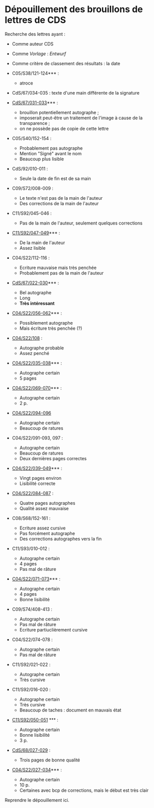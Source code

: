 Dépouillement des brouillons de lettres de CDS
====

Recherche des lettres ayant :
- Comme auteur CDS
- Comme *Vorlage* : *Entwurf*
- Comme critère de classement des résultats : la date

- C05/S38/121-124*** : 
	- atroce
- CdS/67/034-035 : texte d'une main différente de la signature
- [CdS/67/031-033](https://constance-de-salm.de/archiv/#/document/9486)*** : 
	- brouillon potentiellement autographe ; 
	- imposerait peut-être un traitement de l'image à cause de la transparence ;
	- on ne possède pas de copie de cette lettre
- C05/S40/152-154 :
	- Probablement pas autographe 
	- Mention "Signé" avant le nom
	- Beaucoup plus lisible
- CdS/92/010-011 :
	- Seule la date de fin est de sa main
- C09/S72/008-009 :
	- Le texte n'est pas de la main de l'auteur
	- Des corrections de la main de l'auteur
- C11/S92/045-046 :
	- Pas de la main de l'auteur, seulement quelques corrections
- [C11/S92/047-049](https://constance-de-salm.de/archiv/#/document/765)*** :
	- De la main de l'auteur
	- Assez lisible
- C04/S22/112-116 :
	- Ecriture mauvaise mais très penchée
	- Probablement pas de la main de l'auteur
- [CdS/67/022-030](https://constance-de-salm.de/archiv/#/document/3814)*** :
	- Bel autographe
	- Long
	- **Très intéressant**
- [C04/S22/056-062](https://constance-de-salm.de/archiv/#/document/5811)*** : 
	- Possiblement autographe
	- Mais écriture très penchée (?)
- [C04/S22/108](https://constance-de-salm.de/archiv/#/document/5822) :
	- Autographe probable
	- Assez penché
- [C04/S22/035-038](https://constance-de-salm.de/archiv/#/document/5807)*** :
	- Autographe certain
	- 5 pages
- [C04/S22/069-070](https://constance-de-salm.de/archiv/#/document/5814)*** :
	- Autographe certain
	- 2 p.
- [C04/S22/094-096](https://constance-de-salm.de/archiv/#/document/8254)
	- Autographe certain
	- Beaucoup de ratures
- C04/S22/091-093, 097 :
	- Autographe certain
	- Beaucoup de ratures
	- Deux dernières pages correctes
- [C04/S22/039-049](https://constance-de-salm.de/archiv/#/document/5808)*** :
	- Vingt pages environ
	- Lisibilité correcte
- [C04/S22/084-087](https://constance-de-salm.de/archiv/#/document/8252) :
	- Quatre pages autographes
	- Qualité assez mauvaise
- C08/S68/152-161 :
	- Ecriture assez cursive
	- Pas forcément autographe
	- Des corrections autographes vers la fin
- C11/S93/010-012 :
	- Autographe certain
	- 4 pages
	- Pas mal de râture
- [C04/S22/071-073](https://constance-de-salm.de/archiv/#/document/5815)*** :
    - Autographe certain
	- 4 pages
    - Bonne lisibilité
- C09/S74/408-413 :
    - Autographe certain
    - Pas mal de râture
    - Ecriture partiuclièrement cursive
- C04/S22/074-078 :
    - Autographe certain
    - Pas mal de râture
- C11/S92/021-022 :
    - Autographe certain
    - Très cursive
- C11/S92/016-020 :
    - Autographe certain
    - Très cursive
    - Beaucoup de taches : document en mauvais état
- [C11/S92/050-051](https://constance-de-salm.de/archiv/#/document/766) *** :
    - Autographe certain
    - Bonne lisibilité
    - 3 p.
- [CdS/68/027-029](https://constance-de-salm.de/archiv/#/document/8980) :
    - Trois pages de bonne qualité
- [C04/S22/027-034](https://constance-de-salm.de/archiv/#/document/5806)*** :
    - Autographe certain
    - 10 p.
    - Certaines avec bcp de corrections, mais le début est très clair

Reprendre le dépouillement ici.